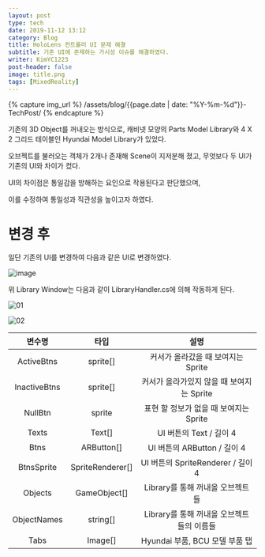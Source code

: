 ```yaml
---
layout: post
type: tech
date: 2019-11-12 13:12
category: Blog
title: HoloLens 컨트롤러 UI 문제 해결
subtitle: 기존 UI에 존재하는 가시성 이슈를 해결하였다.
writer: KimYC1223
post-header: false
image: title.png
tags: [MixedReality]
---
```


{% capture img_url %}
/assets/blog/{{page.date | date: "%Y-%m-%d"}}-TechPost/
{% endcapture %}

기존의 3D Object를 꺼내오는 방식으로, 캐비넷 모양의 Parts Model Library와 4 X 2 그리드 테이블인 Hyundai Model Library가 있었다.

오브젝트를 불러오는 객체가 2개나 존재해 Scene이 지저분해 졌고, 무엇보다 두 UI가 기존의 UI와 차이가 컸다.

UI의 차이점은 통일감을 방해하는 요인으로 작용된다고 판단했으며,

이를 수정하여 통일성과 직관성을 높이고자 하였다.

# 변경 후

일단 기존의 UI를 변경하여 다음과 같은 UI로 변경하였다.

![image](https://user-images.githubusercontent.com/40852277/68570989-401d5300-04a5-11ea-9354-4c7259584388.png)

위 Library Window는 다음과 같이 LibraryHandler.cs에 의해 작동하게 된다.

![01](https://user-images.githubusercontent.com/40852277/68571006-49a6bb00-04a5-11ea-8278-3dc65a842a5b.png)

![02](https://user-images.githubusercontent.com/40852277/68571017-4d3a4200-04a5-11ea-8141-d52359976733.png)

| 변수명 | 타입 | 설명 |
|:---:|:---:|:---:|
| ActiveBtns | sprite[] | 커서가 올라갔을 때 보여지는 Sprite |
| InactiveBtns| sprite[] | 커서가 올라가있지 않을 때 보여지는 Sprite |
| NullBtn | sprite | 표현 할 정보가 없을 때 보여지는 Sprite |
| Texts | Text[] | UI 버튼의 Text / 길이 4 |
| Btns | ARButton[] | UI 버튼의 ARButton / 길이 4 |
| BtnsSprite | SpriteRenderer[] | UI 버튼의 SpriteRenderer / 길이 4 |
| Objects | GameObject[] | Library를 통해 꺼내올 오브젝트들 |
| ObjectNames | string[] | Library를 통해 꺼내올 오브젝트들의 이름들 |
| Tabs | Image[] | Hyundai 부품, BCU 모델 부품 탭 |

<br><br>
